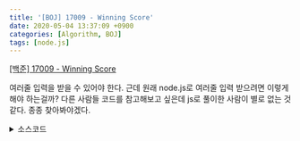 ```yaml
---
title: '[BOJ] 17009 - Winning Score'
date: 2020-05-04 13:37:09 +0900
categories: [Algorithm, BOJ]
tags: [node.js]
---
```


[[백준] 17009 - Winning Score](https://www.acmicpc.net/problem/17009)<br>

여러줄 입력을 받을 수 있어야 한다. 근데 원래 node.js로 여러줄 입력 받으려면 이렇게 해야 하는걸까? 다른 사람들 코드를 참고해보고 싶은데 js로 풀이한 사람이 별로 없는 것 같다. 종종 찾아봐야겠다.

<details>
  <summary> 소스코드 </summary>
    <div markdown="1">

```javascript
const readline = require('readline');

const rl = readline.createInterface({
  input: process.stdin,
  output: process.stdout
});
let sumA=0;
let sumB=0;
let i=0;
rl.on('line', function(line) {
    if(i<3) sumA+=line*(3-i);
    else sumB+=line*(6-i);
    i+=1;
}).on("close", function() {
    console.log(sumA>sumB?"A":sumA<sumB?"B":"T");
    process.exit();
});
```

</div>
</details>
